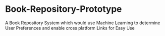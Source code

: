 # Book-Repository-Prototype
A Book Repository System which would use Machine Learning to determine User Preferences and enable cross platform Links for Easy Use
